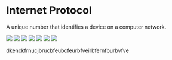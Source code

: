 # Internet Protocol

A unique number that identifies a device on a computer network.

![](images/network_layer.png)
![](images/keyconcept.png)
![](images/ip.png)
![](images/class.png)
![](images/private&public_network.png)
![](images/subnetting&vlsm.png)
![](images/CIDR.png)

dkenckfrnucjbrucbfeubcfeurbfveirbfernfburbvfve

